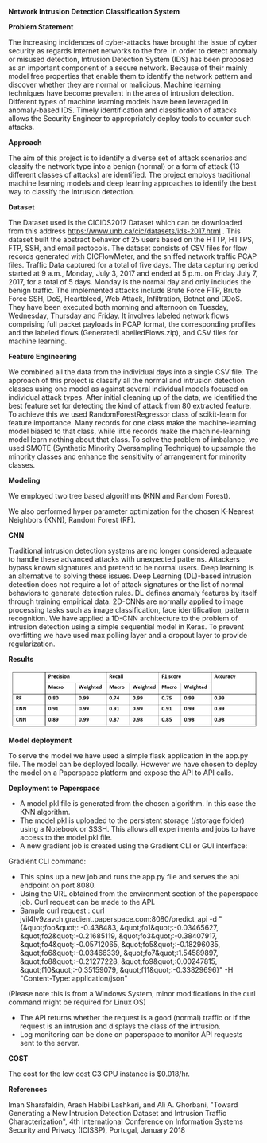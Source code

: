 **Network Intrusion Detection Classification System**

**Problem Statement**

The increasing incidences of cyber-attacks have brought the issue of cyber security as regards Internet networks to the fore. In order to detect anomaly or misused detection, Intrusion Detection System (IDS) has been proposed as an important component of a secure network. Because of their mainly model free properties that enable them to identify the network pattern and discover whether they are normal or malicious, Machine learning techniques have become prevalent in the area of intrusion detection. Different types of machine learning models have been leveraged in anomaly-based IDS. Timely identification and classification of attacks allows the Security Engineer to appropriately deploy tools to counter such attacks.

**Approach**

The aim of this project is to identify a diverse set of attack scenarios and classify the network type into a benign (normal) or a form of attack (13 different classes of attacks) are identified. The project employs traditional machine learning models and deep learning approaches to identify the best way to classify the Intrusion detection.

**Dataset**

The Dataset used is the CICIDS2017 Dataset which can be downloaded from this address https://www.unb.ca/cic/datasets/ids-2017.html . This dataset built the abstract behavior of 25 users based on the HTTP, HTTPS, FTP, SSH, and email protocols. The dataset consists of CSV files for flow records generated with CICFlowMeter, and the sniffed network traffic PCAP files. Traffic Data captured for a total of five days. The data capturing period started at 9 a.m., Monday, July 3, 2017 and ended at 5 p.m. on Friday July 7, 2017, for a total of 5 days. Monday is the normal day and only includes the benign traffic. The implemented attacks include Brute Force FTP, Brute Force SSH, DoS, Heartbleed, Web Attack, Infiltration, Botnet and DDoS. They have been executed both morning and afternoon on Tuesday, Wednesday, Thursday and Friday. It involves labeled network flows comprising full packet payloads in PCAP format, the corresponding profiles and the labeled flows (GeneratedLabelledFlows.zip), and CSV files for machine learning.

**Feature Engineering**

We combined all the data from the individual days into a single CSV file. The approach of this project is classify all the normal and intrusion detection classes using one model as against several individual models focused on individual attack types. After initial cleaning up of the data, we identified the best feature set for detecting the kind of attack from 80 extracted feature. To achieve this we used RandomForestRegressor class of scikit-learn for feature importance. Many records for one class make the machine-learning model biased to that class, while little records make the machine-learning model learn nothing about that class. To solve the problem of imbalance, we used SMOTE (Synthetic Minority Oversampling Technique) to upsample the minority classes and enhance the sensitivity of arrangement for minority classes.

**Modeling**

We employed two tree based algorithms (KNN and Random Forest).

We also performed hyper parameter optimization for the chosen K-Nearest Neighbors (KNN), Random Forest (RF).

**CNN**

Traditional intrusion detection systems are no longer considered adequate to handle these advanced attacks with unexpected patterns. Attackers bypass known signatures and pretend to be normal users. Deep learning is an alternative to solving these issues. Deep Learning (DL)-based intrusion detection does not require a lot of attack signatures or the list of normal behaviors to generate detection rules. DL defines anomaly features by itself through training empirical data. 2D-CNNs are normally applied to image processing tasks such as image classification, face identification, pattern recognition. We have applied a 1D-CNN architecture to the problem of intrusion detection using a simple sequential model in Keras. To prevent overfitting we have used max polling layer and a dropout layer to provide regularization.

**Results**

![](Images/Result_table.PNG)

**Model deployment**

To serve the model we have used a simple flask application in the app.py file. The model can be deployed locally. However we have chosen to deploy the model on a Paperspace platform and expose the API to API calls.

**Deployment to Paperspace**

- A model.pkl file is generated from the chosen algorithm. In this case the KNN algorithm.
- The model.pkl is uploaded to the persistent storage (/storage folder) using a Notebook or SSSH. This allows all experiments and jobs to have access to the model.pkl file.
- A new gradient job is created using the Gradient CLI or GUI interface:

Gradient CLI command:

- This spins up a new job and runs the app.py file and serves the api endpoint on port 8080.
- Using the URL obtained from the environment section of the paperspace job. Curl request can be made to the API.
- Sample curl request : curl jvil4lv9zavch.gradient.paperspace.com:8080/predict\_api -d &quot;{\&quot;foo\&quot;: -0.438483, \&quot;fo1\&quot;:-0.03465627, \&quot;fo2\&quot;:-0.21685119, \&quot;fo3\&quot;:-0.38407917, \&quot;fo4\&quot;:-0.05712065, \&quot;fo5\&quot;:-0.18296035, \&quot;fo6\&quot;:-0.03466339, \&quot;fo7\&quot;:1.54589897, \&quot;fo8\&quot;:-0.21277228, \&quot;fo9\&quot;:0.00247815, \&quot;f10\&quot;:-0.35159079, \&quot;f11\&quot;:-0.33829696}&quot; -H &quot;Content-Type: application/json&quot;

(Please note this is from a Windows System, minor modifications in the curl command might be required for Linux OS)

- The API returns whether the request is a good (normal) traffic or if the request is an intrusion and displays the class of the intrusion.
- Log monitoring can be done on paperspace to monitor API requests sent to the server.

**COST**

The cost for the low cost C3 CPU instance is $0.018/hr.

**References**

Iman Sharafaldin, Arash Habibi Lashkari, and Ali A. Ghorbani, &quot;Toward Generating a New Intrusion Detection Dataset and Intrusion Traffic Characterization&quot;, 4th International Conference on Information Systems Security and Privacy (ICISSP), Portugal, January 2018
